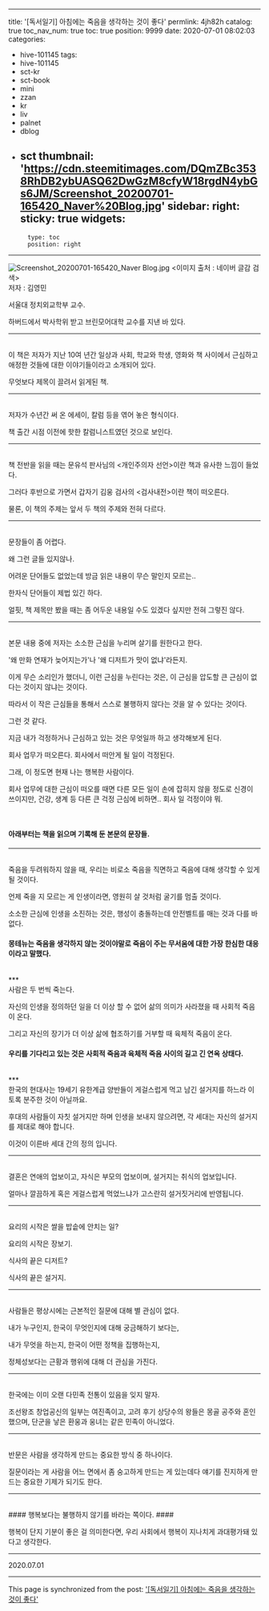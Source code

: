 
---
title: '[독서일기] 아침에는 죽음을 생각하는 것이 좋다'
permlink: 4jh82h
catalog: true
toc_nav_num: true
toc: true
position: 9999
date: 2020-07-01 08:02:03
categories:
- hive-101145
tags:
- hive-101145
- sct-kr
- sct-book
- mini
- zzan
- kr
- liv
- palnet
- dblog
- sct
thumbnail: 'https://cdn.steemitimages.com/DQmZBc3538RhDB2ybUASQ62DwGzM8cfyW18rgdN4ybGs6JM/Screenshot_20200701-165420_Naver%20Blog.jpg'
sidebar:
    right:
        sticky: true
widgets:
    -
        type: toc
        position: right
---


![Screenshot_20200701-165420_Naver Blog.jpg](https://cdn.steemitimages.com/DQmZBc3538RhDB2ybUASQ62DwGzM8cfyW18rgdN4ybGs6JM/Screenshot_20200701-165420_Naver%20Blog.jpg)
<이미지 출처 : 네이버 글감 검색>
<br>
저자 : 김영민

서울대 정치외교학부 교수.

하버드에서 박사학위 받고 브린모어대학 교수를 지낸 바 있다.
<br>
***
<br>
이 책은 저자가 지난 10여 년간 일상과 사회, 학교와 학생, 영화와 책 사이에서 근심하고 애정한 것들에 대한 이야기들이라고 소개되어 있다.

무엇보다 제목이 끌려서 읽게된 책.
<br>
***
<br>
저자가 수년간 써 온 에세이, 칼럼 등을 엮어 놓은 형식이다. 

책 출간 시점 이전에 핫한 칼럼니스트였던 것으로 보인다.
<br>
***
<br>
책 전반을 읽을 때는 문유석 판사님의 <개인주의자 선언>이란 책과 유사한 느낌이 들었다.

그러다 후반으로 가면서 갑자기 김웅 검사의 <검사내전>이란 책이 떠오른다.

물론, 이 책의 주제는 앞서 두 책의 주제와 전혀 다르다.
<br>
***
<br>
문장들이 좀 어렵다.

왜 그런 글들 있지않나.

어려운 단어들도 없었는데 방금 읽은 내용이 무슨 말인지 모르는.. 

한자식 단어들이 제법 있긴 하다.

얼핏, 책 제목만 봤을 때는 좀 어두운 내용일 수도 있겠다 싶지만 전혀 그렇진 않다.
<br>
***
<br>
본문 내용 중에 저자는 소소한 근심을 누리며 살기를 원한다고 한다.

'왜 만화 연재가 늦어지는가'나 '왜 디저트가 맛이 없냐'라든지.

이게 무슨 소리인가 했더니, 이런 근심을 누린다는 것은, 이 근심을 압도할 큰 근심이 없다는 것이지 않냐는 것이다.

따라서 이 작은 근심들을 통해서 스스로 불행하지 않다는 것을 알 수 있다는 것이다.

그런 것 같다. 

지금 내가 걱정하거나 근심하고 있는 것은 무엇일까 하고 생각해보게 된다.

회사 업무가 떠오른다. 회사에서 떠안게 될 일이 걱정된다. 

그래, 이 정도면 현재 나는 행복한 사람이다.

회사 업무에 대한 근심이 떠오를 때면 다른 모든 일이 손에 잡히지 않을 정도로 신경이 쓰이지만, 건강, 생계 등 다른 큰 걱정 근심에 비하면.. 회사 일 걱정이야 뭐.

​

#### 아래부터는 책을 읽으며 기록해 둔 본문의 문장들.

***
<br>
죽음을 두려워하지 않을 때, 우리는 비로소 죽음을 직면하고 죽음에 대해 생각할 수 있게 될 것이다.

언제 죽을 지 모르는 게 인생이라면, 영원히 살 것처럼 굴기를 멈출 것이다.

소소한 근심에 인생을 소진하는 것은, 행성이 충돌하는데 안전벨트를 매는 것과 다를 바 없다.

#### 몽테뉴는 죽음을 생각하지 않는 것이야말로 죽음이 주는 무서움에 대한 가장 한심한 대응이라고 말했다.
<br>
***
<br>
사람은 두 번씩 죽는다.

자신의 인생을 정의하던 일을 더 이상 할 수 없어 삶의 의미가 사라졌을 때 사회적 죽음이 온다.

그리고 자신의 장기가 더 이상 삶에 협조하기를 거부할 때 육체적 죽음이 온다.

#### 우리를 기다리고 있는 것은 사회적 죽음과 육체적 죽음 사이의 길고 긴 연옥 상태다.
<br>
***
<br>
한국의 현대사는 19세기 유한계급 양반들이 게걸스럽게 먹고 남긴 설거지를 하느라 이토록 분주한 것이 아닐까요.

후대의 사람들이 자칫 설거지만 하며 인생을 보내지 않으려면, 각 세대는 자신의 설거지를 제대로 해야 합니다.

이것이 이른바 세대 간의 정의 입니다.
<br>
***
<br>
결혼은 연애의 업보이고, 자식은 부모의 업보이며, 설거지는 취식의 업보입니다.

얼마나 깔끔하게 혹은 게걸스럽게 먹었느냐가 고스란히 설거짓거리에 반영됩니다.
<br>
***
<br>
요리의 시작은 쌀을 밥솥에 안치는 일?

요리의 시작은 장보기.

식사의 끝은 디저트?

식사의 끝은 설거지.
<br>
***
<br>
사람들은 평상시에는 근본적인 질문에 대해 별 관심이 없다.

내가 누구인지, 한국이 무엇인지에 대해 궁금해하기 보다는,

내가 무엇을 하는지, 한국이 어떤 정책을 집행하는지,

정체성보다는 근황과 행위에 대해 더 관심을 가진다.
<br>
***
<br>
한국에는 이미 오랜 다민족 전통이 있음을 잊지 말자.

조선왕조 창업공신의 일부는 여진족이고, 고려 후기 상당수의 왕들은 몽골 공주와 혼인했으며, 단군을 낳은 환웅과 웅녀는 같은 민족이 아니었다.
<br>
***
<br>
반문은 사람을 생각하게 만드는 중요한 방식 중 하나이다.

질문이라는 게 사람을 어느 면에서 좀 숭고하게 만드는 게 있는데다 얘기를 진지하게 만드는 중요한 기제가 되기도 한다.
<br>
***
<br>
#### 행복보다는 불행하지 않기를 바라는 쪽이다.
#### 

행복이 단지 기분이 좋은 걸 의미한다면, 우리 사회에서 행복이 지나치게 과대평가돼 있다고 생각한다.
<br>

***

2020.07.01

- - -

This page is synchronized from the post: ['[독서일기] 아침에는 죽음을 생각하는 것이 좋다'](https://steemit.com/@lucky2015/4jh82h)
